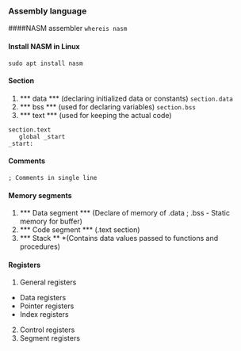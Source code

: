 ### Assembly language

####NASM assembler
` whereis nasm `

#### Install  NASM in Linux 
` sudo apt install nasm `


#### Section

1. *** data *** (declaring initialized data or constants)
` section.data `
2. *** bss *** (used for declaring variables)
` section.bss `
3. *** text *** (used for keeping the actual code)
```
section.text
   global _start
_start:

```
#### Comments
` ; Comments in single line  `

#### Memory segments
1. *** Data segment *** (Declare of memory of .data ; .bss - Static memory for buffer)
2. *** Code segment ***  (.text section)
3. *** Stack ** *(Contains data values passed to functions and procedures) 

#### Registers
1. General registers
 * Data registers 
 * Pointer registers
 * Index registers
2. Control registers
3. Segment registers


